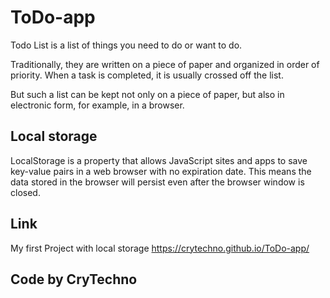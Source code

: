 # ToDo-app

Todo List is a list of things you need to do or want to do.

Traditionally, they are written on a piece of paper and organized in order of priority. When a task is completed, it is usually crossed off the list.

But such a list can be kept not only on a piece of paper, but also in electronic form, for example, in a browser.

## Local storage

LocalStorage is a property that allows JavaScript sites and apps to save key-value pairs in a web browser with no expiration date. This means the data stored in the browser will persist even after the browser window is closed.


## Link
My first Project with local storage https://crytechno.github.io/ToDo-app/

## Code by CryTechno